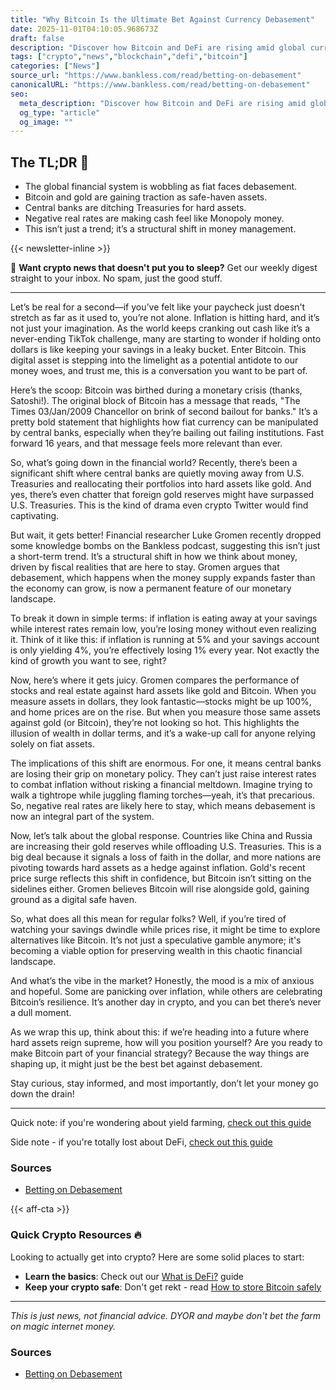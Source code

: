 ```yaml
---
title: "Why Bitcoin Is the Ultimate Bet Against Currency Debasement"
date: 2025-11-01T04:10:05.968673Z
draft: false
description: "Discover how Bitcoin and DeFi are rising amid global currency debasement, and why this matters for your wallet."
tags: ["crypto","news","blockchain","defi","bitcoin"]
categories: ["News"]
source_url: "https://www.bankless.com/read/betting-on-debasement"
canonicalURL: "https://www.bankless.com/read/betting-on-debasement"
seo:
  meta_description: "Discover how Bitcoin and DeFi are rising amid global currency debasement, and why this matters for your wallet."
  og_type: "article"
  og_image: ""
---
```


## The TL;DR 📝

- The global financial system is wobbling as fiat faces debasement.
- Bitcoin and gold are gaining traction as safe-haven assets.
- Central banks are ditching Treasuries for hard assets.
- Negative real rates are making cash feel like Monopoly money.
- This isn’t just a trend; it’s a structural shift in money management.

{{< newsletter-inline >}}

📧 **Want crypto news that doesn't put you to sleep?** Get our weekly digest straight to your inbox. No spam, just the good stuff.

---

Let’s be real for a second—if you’ve felt like your paycheck just doesn't stretch as far as it used to, you’re not alone. Inflation is hitting hard, and it’s not just your imagination. As the world keeps cranking out cash like it’s a never-ending TikTok challenge, many are starting to wonder if holding onto dollars is like keeping your savings in a leaky bucket. Enter Bitcoin. This digital asset is stepping into the limelight as a potential antidote to our money woes, and trust me, this is a conversation you want to be part of.

Here’s the scoop: Bitcoin was birthed during a monetary crisis (thanks, Satoshi!). The original block of Bitcoin has a message that reads, "The Times 03/Jan/2009 Chancellor on brink of second bailout for banks." It’s a pretty bold statement that highlights how fiat currency can be manipulated by central banks, especially when they’re bailing out failing institutions. Fast forward 16 years, and that message feels more relevant than ever.

So, what’s going down in the financial world? Recently, there’s been a significant shift where central banks are quietly moving away from U.S. Treasuries and reallocating their portfolios into hard assets like gold. And yes, there’s even chatter that foreign gold reserves might have surpassed U.S. Treasuries. This is the kind of drama even crypto Twitter would find captivating. 

But wait, it gets better! Financial researcher Luke Gromen recently dropped some knowledge bombs on the Bankless podcast, suggesting this isn’t just a short-term trend. It’s a structural shift in how we think about money, driven by fiscal realities that are here to stay. Gromen argues that debasement, which happens when the money supply expands faster than the economy can grow, is now a permanent feature of our monetary landscape.

To break it down in simple terms: if inflation is eating away at your savings while interest rates remain low, you’re losing money without even realizing it. Think of it like this: if inflation is running at 5% and your savings account is only yielding 4%, you’re effectively losing 1% every year. Not exactly the kind of growth you want to see, right?

Now, here’s where it gets juicy. Gromen compares the performance of stocks and real estate against hard assets like gold and Bitcoin. When you measure assets in dollars, they look fantastic—stocks might be up 100%, and home prices are on the rise. But when you measure those same assets against gold (or Bitcoin), they’re not looking so hot. This highlights the illusion of wealth in dollar terms, and it’s a wake-up call for anyone relying solely on fiat assets.

The implications of this shift are enormous. For one, it means central banks are losing their grip on monetary policy. They can’t just raise interest rates to combat inflation without risking a financial meltdown. Imagine trying to walk a tightrope while juggling flaming torches—yeah, it’s that precarious. So, negative real rates are likely here to stay, which means debasement is now an integral part of the system.

Now, let’s talk about the global response. Countries like China and Russia are increasing their gold reserves while offloading U.S. Treasuries. This is a big deal because it signals a loss of faith in the dollar, and more nations are pivoting towards hard assets as a hedge against inflation. Gold's recent price surge reflects this shift in confidence, but Bitcoin isn’t sitting on the sidelines either. Gromen believes Bitcoin will rise alongside gold, gaining ground as a digital safe haven.

So, what does all this mean for regular folks? Well, if you’re tired of watching your savings dwindle while prices rise, it might be time to explore alternatives like Bitcoin. It’s not just a speculative gamble anymore; it's becoming a viable option for preserving wealth in this chaotic financial landscape. 

And what’s the vibe in the market? Honestly, the mood is a mix of anxious and hopeful. Some are panicking over inflation, while others are celebrating Bitcoin’s resilience. It’s another day in crypto, and you can bet there’s never a dull moment.

As we wrap this up, think about this: if we’re heading into a future where hard assets reign supreme, how will you position yourself? Are you ready to make Bitcoin part of your financial strategy? Because the way things are shaping up, it might just be the best bet against debasement. 

Stay curious, stay informed, and most importantly, don’t let your money go down the drain!

---

Quick note: if you're wondering about yield farming, [check out this guide](/pages/yield-farming-explained/)

Side note - if you're totally lost about DeFi, [check out this guide](/pages/what-is-defi/)

### Sources
- [Betting on Debasement](https://www.bankless.com/read/betting-on-debasement)

{{< aff-cta >}}

### Quick Crypto Resources 🔥

Looking to actually get into crypto? Here are some solid places to start:
- **Learn the basics**: Check out our [What is DeFi?](/pages/what-is-defi/) guide
- **Keep your crypto safe**: Don't get rekt - read [How to store Bitcoin safely](/pages/how-to-store-bitcoin-safely/)


---

_This is just news, not financial advice. DYOR and maybe don't bet the farm on magic internet money._

### Sources
- [Betting on Debasement](https://www.bankless.com/read/betting-on-debasement)


